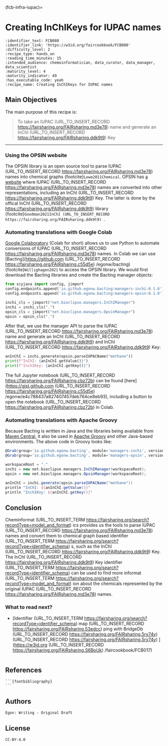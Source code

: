 (fcb-infra-iupac)=
# Creating InChIKeys for IUPAC names



````{panels_fairplus}
:identifier_text: FCB080
:identifier_link: 'https://w3id.org/faircookbook/FCB080'
:difficulty_level: 2
:recipe_type: hands_on
:reading_time_minutes: 15
:intended_audience: chemoinformatician, data_curator, data_manager, data_scientist  
:maturity_level: 4
:maturity_indicator: 49
:has_executable_code: yeah
:recipe_name: Creating InChIKeys for IUPAC names
```` 

## Main Objectives

The main purpose of this recipe is:

> To take an IUPAC (URL_TO_INSERT_RECORD https://fairsharing.org/FAIRsharing.md3e78)  name and generate an InChI (URL_TO_INSERT_RECORD https://fairsharing.org/FAIRsharing.ddk9t9) Key

---

### Using the OPSIN website

The OPSIN library is an open source tool to parse IUPAC (URL_TO_INSERT_RECORD https://fairsharing.org/FAIRsharing.md3e78)  names into chemical graphs {footcite}`Lowe2011Chemical`.
OPSIN has [a website](https://opsin.ch.cam.ac.uk/) where IUPAC (URL_TO_INSERT_RECORD https://fairsharing.org/FAIRsharing.md3e78)  names are converted into other representations, including an InChI (URL_TO_INSERT_RECORD https://fairsharing.org/FAIRsharing.ddk9t9) Key.
The latter is done by the offical InChI (URL_TO_INSERT_RECORD https://fairsharing.org/FAIRsharing.ddk9t9)  library {footcite}`Goodman2021InChI (URL_TO_INSERT_RECORD https://fairsharing.org/FAIRsharing.ddk9t9) `.

### Automating translations with Google Colab

[Google Colaboratory](https://colab.research.google.com/) (Colab for short) allows us to use Python to automate conversions of IUPAC (URL_TO_INSERT_RECORD https://fairsharing.org/FAIRsharing.md3e78)  names.
In Colab we can use [Bacting](https://github.com (URL_TO_INSERT_RECORD https://fairsharing.org/FAIRsharing.c55d5e) /egonw/bacting) {footcite}`Willighagen2021`
to access the OPSIN library. We would first download the Bacting libraries and create the Bacting manager objects:

```python
from scyjava import config, jimport
config.endpoints.append('io.github.egonw.bacting:managers-inchi:0.1.0')
config.endpoints.append('io.github.egonw.bacting:managers-opsin:0.1.0')

inchi_cls = jimport("net.bioclipse.managers.InChIManager")
inchi = inchi_cls(".")
opsin_cls = jimport("net.bioclipse.managers.OpsinManager")
opsin = opsin_cls(".")
```

After that, we use the manager API to parse the IUPAC (URL_TO_INSERT_RECORD https://fairsharing.org/FAIRsharing.md3e78)  name and generate an InChI (URL_TO_INSERT_RECORD https://fairsharing.org/FAIRsharing.ddk9t9)  and InChI (URL_TO_INSERT_RECORD https://fairsharing.org/FAIRsharing.ddk9t9) Key:

```python
anInChI = inchi.generate(opsin.parseIUPACName("methane"))
print(f"InChI: {anInChI.getValue()}")
print(f"InchIKey: {anInChI.getKey()}")
```

The full Jupyter notebook (URL_TO_INSERT_RECORD https://fairsharing.org/FAIRsharing.cbz72b)  can be found [here](https://gist.github.com (URL_TO_INSERT_RECORD https://fairsharing.org/FAIRsharing.c55d5e) /egonw/e4c788437a827407457deb764ce8eb93),
including a button to open the notebook (URL_TO_INSERT_RECORD https://fairsharing.org/FAIRsharing.cbz72b)  in Colab.

### Automating translations with Apache Groovy

Because Bacting is written in Java and the libraries being available from
[Maven Central](https://search.maven.org/), it also be used in
[Apache Groovy](http://www.groovy-lang.org/) and other Java-based environments.
The above code in Groovy looks like:

```groovy
@Grab(group='io.github.egonw.bacting', module='managers-inchi', version='0.1.0')
@Grab(group='io.github.egonw.bacting', module='managers-opsin', version='0.1.0')

workspaceRoot = "."
inchi = new net.bioclipse.managers.InChIManager(workspaceRoot);
opsin = new net.bioclipse.managers.OpsinManager(workspaceRoot);

anInChI = inchi.generate(opsin.parseIUPACName("methane"))
println "InChI: ${anInChI.getValue()}"
println "InchIKey: ${anInChI.getKey()}"
```

## Conclusion

Cheminformat (URL_TO_INSERT_TERM https://fairsharing.org/search?recordType=model_and_format) ics provides us the tools to parse IUPAC (URL_TO_INSERT_RECORD https://fairsharing.org/FAIRsharing.md3e78)  names and convert them to
chemical graph based identifier (URL_TO_INSERT_TERM https://fairsharing.org/search?recordType=identifier_schema) s, such as the InChI (URL_TO_INSERT_RECORD https://fairsharing.org/FAIRsharing.ddk9t9) Key. The InChI (URL_TO_INSERT_RECORD https://fairsharing.org/FAIRsharing.ddk9t9) Key identifier (URL_TO_INSERT_TERM https://fairsharing.org/search?recordType=identifier_schema) 
can be used to find more informat (URL_TO_INSERT_TERM https://fairsharing.org/search?recordType=model_and_format) ion about the chemicals represented by the
original IUPAC (URL_TO_INSERT_RECORD https://fairsharing.org/FAIRsharing.md3e78)  names.

### What to read next?

* [Identifier (URL_TO_INSERT_TERM https://fairsharing.org/search?recordType=identifier_schema)  map (URL_TO_INSERT_RECORD https://fairsharing.org/FAIRsharing.53edcc) ping with BridgeDb (URL_TO_INSERT_RECORD https://fairsharing.org/FAIRsharing.5ry74y)  (URL_TO_INSERT_RECORD https://fairsharing.org/FAIRsharing.5ry74y) ](https://w3id.org (URL_TO_INSERT_RECORD https://fairsharing.org/FAIRsharing.S6BoUk) /faircookbook/FCB017)

````{rdmkit_panel}
````

## References

````{dropdown} **References**
```{footbibliography}
```
````

## Authors

````{authors_fairplus}
Egon: Writing - Original Draft
````


## License

````{license_fairplus}
CC-BY-4.0
````

